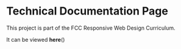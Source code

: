 # Technical Documentation Page

This project is part of the FCC Responsive Web Design Curriculum.

It can be viewed <strong>here</strong>()